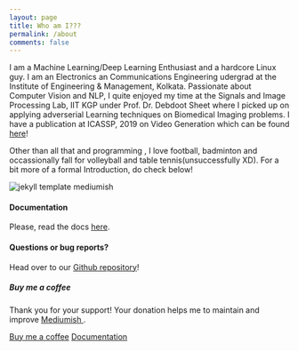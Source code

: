 ```yaml
---
layout: page
title: Who am I???
permalink: /about
comments: false
---
```


<div class="row justify-content-between">
<div class="col-md-8 pr-5">

<p>I am a Machine Learning/Deep Learning Enthusiast and a hardcore Linux guy. I am an Electronics an Communications Engineering udergrad at the Institute of Engineering & Management, Kolkata. Passionate about Computer Vision and NLP, I quite enjoyed my time at the Signals and Image Processing Lab, IIT KGP under Prof. Dr. Debdoot Sheet where I picked up on applying adverserial Learning techniques on Biomedical Imaging problems. I have a publication at ICASSP, 2019 on Video Generation which can be found <a href="https://ieeexplore.ieee.org/document/8682158">here</a>! </p>

<p>Other than all that and programming , I love football, badminton and occassionally fall for volleyball and table tennis(unsuccessfully XD). For a bit more of a formal Introduction, do check below!</p> 
<p class="mb-5"><img class="shadow-lg" src="{{site.baseurl}}/assets/images/res.png" alt="jekyll template mediumish" /></p>
<h4>Documentation</h4>

<p>Please, read the docs <a href="https://bootstrapstarter.com/bootstrap-templates/template-mediumish-bootstrap-jekyll/">here</a>.</p>

<h4>Questions or bug reports?</h4>

<p>Head over to our <a href="https://github.com/wowthemesnet/mediumish-theme-jekyll">Github repository</a>!</p>

</div>

<div class="col-md-4">

<div class="sticky-top sticky-top-80">
<h5>Buy me a coffee</h5>

<p>Thank you for your support! Your donation helps me to maintain and improve <a target="_blank" href="https://github.com/wowthemesnet/mediumish-theme-jekyll">Mediumish <i class="fab fa-github"></i></a>.</p>

<a target="_blank" href="https://www.wowthemes.net/donate/" class="btn btn-danger">Buy me a coffee</a> <a target="_blank" href="https://bootstrapstarter.com/bootstrap-templates/template-mediumish-bootstrap-jekyll/" class="btn btn-warning">Documentation</a>

</div>
</div>
</div>
